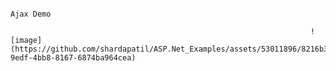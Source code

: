                                                                        Ajax Demo
                                                                       
                                                                       ![image](https://github.com/shardapatil/ASP.Net_Examples/assets/53011896/8216b35c-9edf-4bb8-8167-6874ba964cea)
